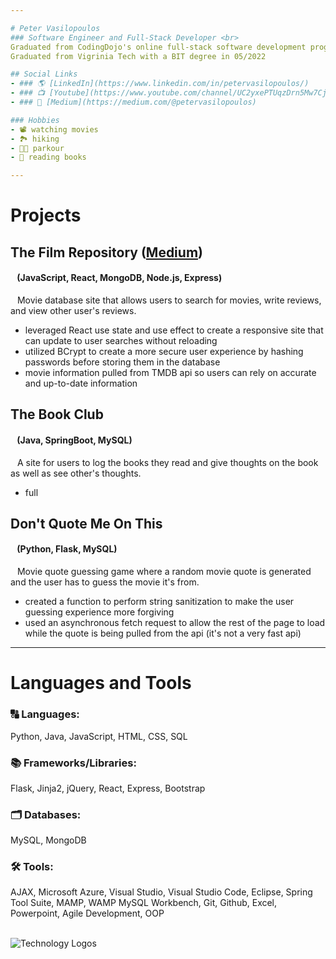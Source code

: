 ```yaml
---

# Peter Vasilopoulos
### Software Engineer and Full-Stack Developer <br>
Graduated from CodingDojo's online full-stack software development program in 06/2023 <br>
Graduated from Vigrinia Tech with a BIT degree in 05/2022 

## Social Links
- ### 🌎 [LinkedIn](https://www.linkedin.com/in/petervasilopoulos/)
- ### 📺 [Youtube](https://www.youtube.com/channel/UC2yxePTUqzDrn5Mw7CjFdxA)
- ### 📓 [Medium](https://medium.com/@petervasilopoulos)

### Hobbies
- 📽 watching movies
- 🏞 hiking
- 🏃🏼 parkour
- 📖 reading books

---
```


# Projects
## The Film Repository ([Medium](https://medium.com/@petervasilopoulos))
#### &ensp; (JavaScript, React, MongoDB, Node.js, Express)
&ensp; Movie database site that allows users to search for movies, write reviews, and view other user's reviews.
- leveraged React use state and use effect to create a responsive site that can update to user searches without reloading
- utilized BCrypt to create a more secure user experience by hashing passwords before storing them in the database
- movie information pulled from TMDB api so users can rely on accurate and up-to-date information

## The Book Club
#### &ensp; (Java, SpringBoot, MySQL)
&ensp; A site for users to log the books they read and give thoughts on the book as well as see other's thoughts.
- full 

## Don't Quote Me On This
#### &ensp; (Python, Flask, MySQL)
&ensp; Movie quote guessing game where a random movie quote is generated and the user has to guess the movie it's from.
- created a function to perform string sanitization to make the user guessing experience more forgiving
- used an asynchronous fetch request to allow the rest of the page to load while the quote is being pulled from the api (it's not a very fast api)

---

# Languages and Tools

### 🔠 Languages:
Python, Java, JavaScript, HTML, CSS, SQL

### 📚 Frameworks/Libraries:
Flask, Jinja2, jQuery, React, Express, Bootstrap

### 🗂️ Databases:
MySQL, MongoDB

### 🛠️ Tools:
AJAX, Microsoft Azure, Visual Studio, Visual Studio Code, Eclipse, Spring Tool Suite, MAMP, WAMP MySQL Workbench, Git, Github, Excel, Powerpoint, Agile Development, OOP

<br>

<picture>
  <img alt="Technology Logos" src="https://i.imgur.com/SgBn3j2.png">
</picture>

<!---
PeterVasilopoulos/PeterVasilopoulos is a ✨ special ✨ repository because its `README.md` (this file) appears on your GitHub profile.
You can click the Preview link to take a look at your changes.
--->
